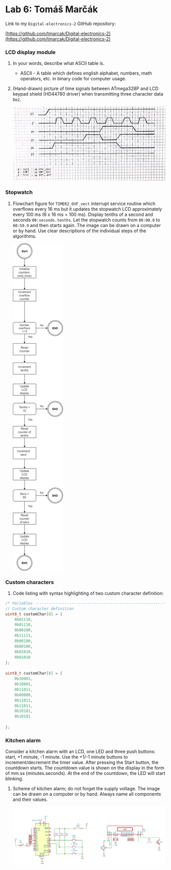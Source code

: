 # Lab 6: Tomáš Marčák

Link to my `Digital-electronics-2` GitHub repository:

[https://github.com/tmarcak/Digital-electronics-2](https://github.com/tmarcak/Digital-electronics-2)

### LCD display module

1. In your words, describe what ASCII table is.
   * ASCII - A table which defines english alphabet, numbers, math operators, etc. in binary code for computer usage.  

2. (Hand-drawn) picture of time signals between ATmega328P and LCD keypad shield (HD44780 driver) when transmitting three character data `De2`.

   ![Signals](Images/signals_de2.jpg)


### Stopwatch

1. Flowchart figure for `TIMER2_OVF_vect` interrupt service routine which overflows every 16&nbsp;ms but it updates the stopwatch LCD approximately every 100&nbsp;ms (6 x 16&nbsp;ms = 100&nbsp;ms). Display tenths of a second and seconds `00:seconds.tenths`. Let the stopwatch counts from `00:00.0` to `00:59.9` and then starts again. The image can be drawn on a computer or by hand. Use clear descriptions of the individual steps of the algorithms.

   ![Flow chart](Images/flow_chart_lab6.png)


### Custom characters

1. Code listing with syntax highlighting of two custom character definition:

```c
/* Variables ---------------------------------------------------------*/
// Custom character definition
uint8_t customChar[8] = {
	0b01110,
	0b01110,
	0b00100,
	0b11111,
	0b00100,
	0b00100,
	0b01010,
	0b01010
};

uint8_t customChar[8] = {
	0b10001,
	0b10001,
	0b11011,
	0b00000,
	0b11011,
	0b11011,
	0b10101,
	0b10101

};
```


### Kitchen alarm

Consider a kitchen alarm with an LCD, one LED and three push buttons: start, +1 minute, -1 minute. Use the +1/-1 minute buttons to increment/decrement the timer value. After pressing the Start button, the countdown starts. The countdown value is shown on the display in the form of mm.ss (minutes.seconds). At the end of the countdown, the LED will start blinking.

1. Scheme of kitchen alarm; do not forget the supply voltage. The image can be drawn on a computer or by hand. Always name all components and their values.

   ![Kitchen alarm LCD](Images/kitchen_alarm_schematic_lcd.png)
